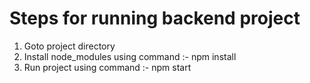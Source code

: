 # Steps for running backend project

1. Goto project directory
2. Install node_modules using command :- npm install
3. Run project using command :- npm start